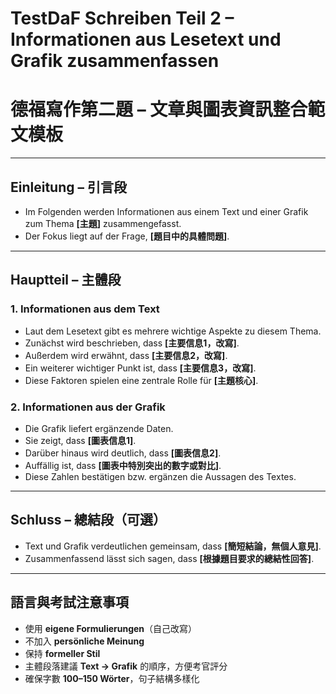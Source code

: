 # TestDaF Schreiben Teil 2 – Informationen aus Lesetext und Grafik zusammenfassen  
# 德福寫作第二題 – 文章與圖表資訊整合範文模板

---

## Einleitung – 引言段
- Im Folgenden werden Informationen aus einem Text und einer Grafik zum Thema **[主題]** zusammengefasst.  
- Der Fokus liegt auf der Frage, **[題目中的具體問題]**.

---

## Hauptteil – 主體段

### 1. Informationen aus dem Text
- Laut dem Lesetext gibt es mehrere wichtige Aspekte zu diesem Thema.  
- Zunächst wird beschrieben, dass **[主要信息1，改寫]**.  
- Außerdem wird erwähnt, dass **[主要信息2，改寫]**.  
- Ein weiterer wichtiger Punkt ist, dass **[主要信息3，改寫]**.  
- Diese Faktoren spielen eine zentrale Rolle für **[主題核心]**.

### 2. Informationen aus der Grafik
- Die Grafik liefert ergänzende Daten.  
- Sie zeigt, dass **[圖表信息1]**.  
- Darüber hinaus wird deutlich, dass **[圖表信息2]**.  
- Auffällig ist, dass **[圖表中特別突出的數字或對比]**.  
- Diese Zahlen bestätigen bzw. ergänzen die Aussagen des Textes.

---

## Schluss – 總結段（可選）
- Text und Grafik verdeutlichen gemeinsam, dass **[簡短結論，無個人意見]**.
- Zusammenfassend lässt sich sagen, dass **[根據題目要求的總結性回答]**.  

---

## 語言與考試注意事項
- 使用 **eigene Formulierungen**（自己改寫）  
- 不加入 **persönliche Meinung**  
- 保持 **formeller Stil**  
- 主體段落建議 **Text → Grafik** 的順序，方便考官評分  
- 確保字數 **100–150 Wörter**，句子結構多樣化